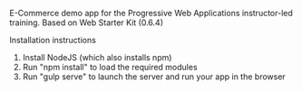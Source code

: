 E-Commerce demo app for the Progressive Web Applications instructor-led
training. Based on Web Starter Kit (0.6.4)

Installation instructions
1. Install NodeJS (which also installs npm)
2. Run "npm install" to load the required modules
3. Run "gulp serve" to launch the server and run your app in the browser
